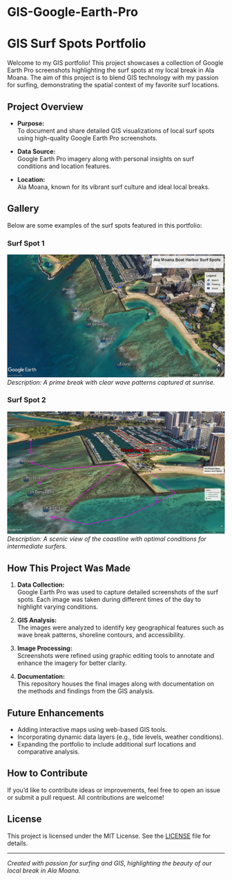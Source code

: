 # GIS-Google-Earth-Pro
# GIS Surf Spots Portfolio

Welcome to my GIS portfolio! This project showcases a collection of Google Earth Pro screenshots highlighting the surf spots at my local break in Ala Moana. The aim of this project is to blend GIS technology with my passion for surfing, demonstrating the spatial context of my favorite surf locations.

## Project Overview

- **Purpose:**  
  To document and share detailed GIS visualizations of local surf spots using high-quality Google Earth Pro screenshots.
  
- **Data Source:**  
  Google Earth Pro imagery along with personal insights on surf conditions and location features.

- **Location:**  
  Ala Moana, known for its vibrant surf culture and ideal local breaks.

## Gallery

Below are some examples of the surf spots featured in this portfolio:

### Surf Spot 1
![Surf Spot 1](./images/boatHarborSurfSpots.jpg)
*Description: A prime break with clear wave patterns captured at sunrise.*

### Surf Spot 2
![Surf Spot 2](./images/paddlePaths.jpg)
*Description: A scenic view of the coastline with optimal conditions for intermediate surfers.*

## How This Project Was Made

1. **Data Collection:**  
   Google Earth Pro was used to capture detailed screenshots of the surf spots. Each image was taken during different times of the day to highlight varying conditions.
   
2. **GIS Analysis:**  
   The images were analyzed to identify key geographical features such as wave break patterns, shoreline contours, and accessibility.
   
3. **Image Processing:**  
   Screenshots were refined using graphic editing tools to annotate and enhance the imagery for better clarity.
   
4. **Documentation:**  
   This repository houses the final images along with documentation on the methods and findings from the GIS analysis.

## Future Enhancements

- Adding interactive maps using web-based GIS tools.
- Incorporating dynamic data layers (e.g., tide levels, weather conditions).
- Expanding the portfolio to include additional surf locations and comparative analysis.

## How to Contribute

If you’d like to contribute ideas or improvements, feel free to open an issue or submit a pull request. All contributions are welcome!

## License

This project is licensed under the MIT License. See the [LICENSE](LICENSE) file for details.

---

*Created with passion for surfing and GIS, highlighting the beauty of our local break in Ala Moana.*
